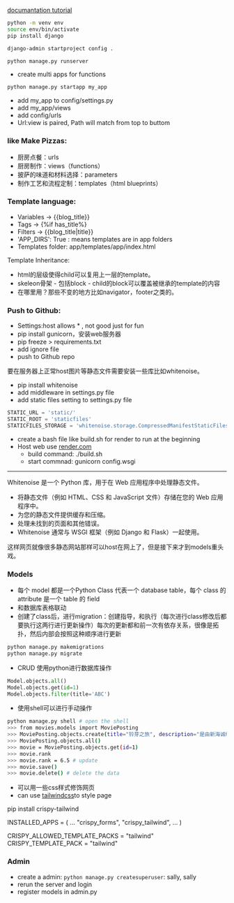 [documantation tutorial](https://docs.djangoproject.com/en/5.0/intro/tutorial01/)

```bash
python -m venv env
source env/bin/activate
pip install django

django-admin startproject config .

python manage.py runserver
```

- create multi apps for functions

```bash
python manage.py startapp my_app
```

- add my_app to config/settings.py
- add my_app/views 
- add config/urls
- Url:view is paired, Path will match from top to buttom

### like Make Pizzas:

- 厨房点餐：urls
- 厨房制作：views（functions）
- 披萨的味道和材料选择：parameters
- 制作工艺和流程定制：templates（html blueprints）

### Template language:

- Variables -> {{blog_title}}
- Tags -> {%if has_title%}
- Filters -> {{blog_title|title}}
- 'APP_DIRS': True : means templates are in app folders
- Templates folder: app/templates/app/index.html

Template Inheritance:

- html的层级使得child可以复用上一层的template。
- skeleon骨架 - 包括block - child的block可以覆盖被继承的template的内容
- 在哪里用？那些不变的地方比如navigator，footer之类的。

### Push to Github:

- Settings:host allows * , not good just for fun
- pip install gunicorn，安装web服务器
- pip freeze > requirements.txt
- add ignore file
- push to Github repo

要在服务器上正常host图片等静态文件需要安装一些库比如whitenoise。

- pip install whitenoise
- add middleware in settings.py file
- add static files setting to settings.py file
```python
STATIC_URL = 'static/'
STATIC_ROOT = 'staticfiles'
STATICFILES_STORAGE = 'whitenoise.storage.CompressedManifestStaticFilesStorage'
```
- create a bash file like build.sh for render to run at the beginning
- Host web use [render.com](https://render.com/)
  - build command: ./build.sh
  - start commnad: gunicorn config.wsgi

---

Whitenoise 是一个 Python 库，用于在 Web 应用程序中处理静态文件。

- 将静态文件（例如 HTML、CSS 和 JavaScript 文件）存储在您的 Web 应用程序中。
- 为您的静态文件提供缓存和压缩。
- 处理未找到的页面和其他错误。
- Whitenoise 通常与 WSGI 框架（例如 Django 和 Flask）一起使用。

这样网页就像很多静态网站那样可以host在网上了，但是接下来才到models重头戏。

### Models

- 每个 model 都是一个Python Class 代表一个 database table，每个 class 的 attribute 是一个 table 的 field
- 和数据库表格联动
- 创建了class后，进行migration：创建指导，和执行（每次进行class修改后都要执行这两行进行更新操作）每次的更新都和前一次有依存关系，很像是拓扑，然后内部会按照这种顺序进行更新
```bash
python manage.py makemigrations
python manage.py migrate
```
- CRUD 使用python进行数据库操作
```python
Model.objects.all()
Model.objects.get(id=1)
Model.objects.filter(title='ABC')
```
- 使用shell可以进行手动操作
```bash
python manage.py shell # open the shell
>>> from movies.models import MoviePosting
>>> MoviePosting.objects.create(title="铃芽之旅", description="是由新海诚编剧兼执导的日本动画电影，于2022年11月11日在日本国内上映、隔年春季在海外上映。本片为新海诚第8部动画电影[16]，也是他继《你的名字》《天气之子》后，第三部牵涉灾难题材的电影，三片合称作新海诚的“灾难三部曲”。故事讲述少女岩户铃芽、与以关闭灾难之门为使命的“闭门师”宗像草太，为了关闭灾难之门展开一连串的冒险旅程。影片前导标语为“门的那一边，存在着一切的时间——”（扉の向こうには、すべての時間があった——），正式海报标语为“我出发了。”（行ってきます。）", comention="画面很美但是故事尚未达到心理预期，相比较之下还是喜欢你的名字。", rank=6)
>>> MoviePosting.objects.all()
>>> movie = MoviePosting.objects.get(id=1)
>>> movie.rank
>>> movie.rank = 6.5 # update
>>> movie.save()
>>> movie.delete() # delete the data
```
- 可以用一些css样式修饰网页
- can use [tailwindcss](https://tailwindcss.com/)to style page

pip install crispy-tailwind

INSTALLED_APPS = (
    ...
    "crispy_forms",
    "crispy_tailwind",
    ...
)

CRISPY_ALLOWED_TEMPLATE_PACKS = "tailwind"
CRISPY_TEMPLATE_PACK = "tailwind"

### Admin

- create a admin: `python manage.py createsuperuser`: sally, sally
- rerun the server and login
- register models in admin.py
